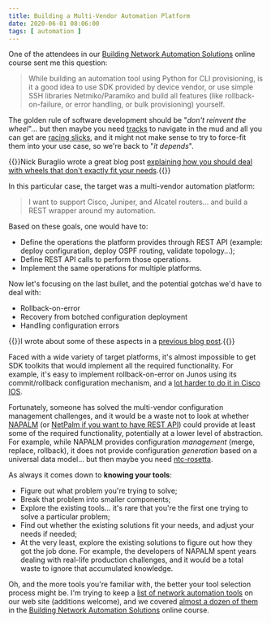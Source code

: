 ```yaml
---
title: Building a Multi-Vendor Automation Platform
date: 2020-06-01 08:06:00
tags: [ automation ]
---
```

One of the attendees in our [Building Network Automation Solutions](https://www.ipspace.net/Building_Network_Automation_Solutions) online course sent me this question:

> While building an automation tool using Python for CLI provisioning, is it a good idea to use SDK provided by device vendor, or use simple SSH libraries Netmiko/Paramiko and build all features (like rollback-on-failure, or error handling, or bulk provisioning) yourself.

The golden rule of software development should be "_don't reinvent the wheel_"... but then maybe you need [tracks](https://en.wikipedia.org/wiki/Continuous_track) to navigate in the mud and all you can get are [racing slicks](https://en.wikipedia.org/wiki/Racing_slick), and it might not make sense to try to force-fit them into your use case, so we're back to "_it depends_".
<!--more-->
{{<note info>}}Nick Buraglio wrote a great blog post [explaining how you should deal with wheels that don't exactly fit your needs](https://forwardingplane.net/2018/02/19/strategy-series-build-vs-buy-sorta/).{{</note>}}

In this particular case, the target was a multi-vendor automation platform:

> I want to support Cisco, Juniper, and Alcatel routers... and build a REST wrapper around my automation.

Based on these goals, one would have to:

* Define the operations the platform provides through REST API (example: deploy configuration, deploy OSPF routing, validate topology...);
* Define REST API calls to perform those operations.
* Implement the same operations for multiple platforms.

Now let's focusing on the last bullet, and the potential gotchas we'd have to deal with:

* Rollback-on-error
* Recovery from botched configuration deployment
* Handling configuration errors

{{<note info>}}I wrote about some of these aspects in a [previous blog post](https://blog.ipspace.net/2019/04/recovering-from-network-automation.html).{{</note>}}

Faced with a wide variety of target platforms, it's almost impossible to get SDK toolkits that would implement all the required functionality. For example, it's easy to implement rollback-on-error on Junos using its commit/rollback configuration mechanism, and a [lot harder to do it in Cisco IOS](https://blog.ipspace.net/2017/03/netconf-transactional-consistency-on.html).

Fortunately, someone has solved the multi-vendor configuration management challenges, and it would be a waste not to look at whether [NAPALM](https://my.ipspace.net/bin/list?id=Ansible#NAPALM) (or [NetPalm if you want to have REST API](https://github.com/tbotnz/netpalm)) could provide at least some of the required functionality, potentially at a lower level of abstraction. For example, while NAPALM provides configuration _management_ (merge, replace, rollback), it does not provide configuration _generation_ based on a universal data model... but then maybe you need [ntc-rosetta](https://github.com/networktocode/ntc-rosetta).

As always it comes down to **knowing your tools**: 

* Figure out what problem you're trying to solve;
* Break that problem into smaller components;
* Explore the existing tools... it's rare that you're the first one trying to solve a particular problem;
* Find out whether the existing solutions fit your needs, and adjust your needs if needed;
* At the very least, explore the existing solutions to figure out how they got the job done. For example, the developers of NAPALM spent years dealing with real-life production challenges, and it would be a total waste to ignore that accumulated knowledge.

Oh, and the more tools you're familiar with, the better your tool selection process might be. I'm trying to keep a [list of network automation tools](/kb/Ansible/Useful_Network_Automation_Tools.html) on our web site (additions welcome), and we covered [almost a dozen of them](https://my.ipspace.net/bin/list?id=NetAutSol&module=9) in the [Building Network Automation Solutions](https://www.ipspace.net/Building_Network_Automation_Solutions) online course.